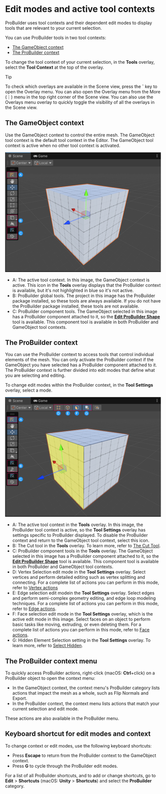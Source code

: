 # Edit modes and active tool contexts

ProBuilder uses tool contexts and their dependent edit modes to display tools that are relevant to your current selection. 

You can use ProBuilder tools in two tool contexts: 

* [The GameObject context](#the-gameobject-context)
* [The ProBuilder context](#the-probuilder-context)

To change the tool context of your current selection, in the **Tools** overlay, select the **Tool Context** at the top of the overlay.

> [!TIP]
> To check which overlays are available in the Scene view, press the **`** key to open the Overlay menu. You can also open the Overlay menu from the More (⋮) menu in the top right corner of the Scene view. You can also use the Overlays menu overlay to quickly toggle the visibility of all the overlays in the Scene view.


## The GameObject context

Use the GameObject context to control the entire mesh. The GameObject tool context is the default tool context in the Editor. The GameObject tool context is active when no other tool context is activated.   
    
![The GameObject context changes the options you can use in both the Tools and Tool Context overlay to those that control the entire GameObject](images/GameObjectContextOverlays.png)

* A: The active tool context. In this image, the GameObject context is active. This icon in the **Tools** overlay displays that the ProBuilder context is available, but it's not highlighted in blue so it's not active. 
* B: ProBuilder global tools. The project in this image has the ProBuilder package installed, so these tools are always available. If you do not have the ProBuilder package installed, these tools are not available.
* C: ProBuilder component tools. The GameObject selected in this image has a ProBuilder component attached to it, so the [**Edit ProBuilder Shape**](workflow-edit) tool is available. This component tool is available in both ProBuilder and GameObject tool contexts. 


## The ProBuilder context

You can use the ProBuilder context to access tools that control individual elements of the mesh. You can only activate the ProBuilder context if the GameObject you have selected has a ProBuilder component attached to it. The ProBuilder context is further divided into edit modes that define what you are selecting and editing. 

To change edit modes within the ProBuilder context, in the ****Tool Settings**** overlay, select a mode. 

![The ProBuilder context changes the options you can use in both the **Tools** and **Tool Settings** overlay to those that change individual parts of a ProBuilder object](images/ProBuilderContextOverlays.png)


* A: The active tool context in the **Tools** overlay. In this image, the ProBuilder tool context is active, so the **Tool Settings** overlay has settings specific to ProBuilder displayed. To disable the ProBuilder context and return to the GameObject tool context, select this icon. 
* B: The Cut tool in the **Tools** overlay. To learn more, refer to [The Cut Tool](cut-tool).
* C: ProBuilder component tools in the **Tools** overlay. The GameObject selected in this image has a ProBuilder component attached to it, so the [**Edit ProBuilder Shape**](workflow-edit) tool is available. This component tool is available in both ProBuilder and GameObject tool contexts. 
* D: Vertex Selection edit mode in the **Tool Settings** overlay. Select vertices and perform detailed editing such as vertex splitting and connecting. For a complete list of actions you can perform in this mode, refer to [Vertex actions](vertex.md)
* E: Edge selection edit modein the **Tool Settings** overlay. Select edges and perform semi-complex geometry editing, and edge loop modeling techniques. For a complete list of actions you can perform in this mode, refer to [Edge actions](edge.md).
* F: Face selection edit mode in the **Tool Settings** overlay, which is the active edit mode in this image. Select faces on an object to perform basic tasks like moving, extruding, or even deleting them. For a complete list of actions you can perform in this mode, refer to [Face actions](face.md).
* G: Hidden Element Selection setting in the **Tool Settings** overlay. To learn more, refer to [Select Hidden](Selection_SelectHidden).






## The ProBuilder context menu

To quickly access ProBuilder actions, right-click (macOS: **Ctrl**+click) on a ProBuilder object to open the context menu:

* In the GameObject context, the context menu's ProBuilder category lists actions that impact the mesh as a whole, such as Flip Normals and Export.
* In the ProBuilder context, the context menu lists actions that match your current selection and edit mode.

These actions are also available in the ProBuilder menu.

## Keyboard shortcut for edit modes and context

To change context or edit modes, use the following keyboard shortcuts:

* Press **Escape** to return from the ProBuilder context to the GameObject context.
* Press **G** to cycle through the ProBuilder edit modes.

For a list of all ProBuilder shortcuts, and to add or change shortcuts, go to **Edit** > **Shortcuts** (macOS: **Unity** > **Shortcuts**) and select the **ProBuilder** category.
